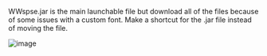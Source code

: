 WWspse.jar is the main launchable file
but download all of the files because of some issues with a custom font.
Make a shortcut for the .jar file instead of moving the file.

![image](https://github.com/user-attachments/assets/10b0e453-26c2-4891-bbd8-fbf4a3a66055)
